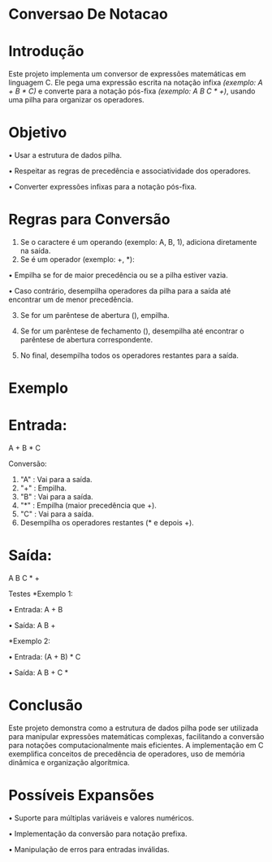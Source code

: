 # Conversao De Notacao

# Introdução
Este projeto implementa um conversor de expressões matemáticas em linguagem C. Ele pega uma expressão escrita na notação infixa *(exemplo: A + B * C)* e converte para a notação pós-fixa *(exemplo: A B C * +)*, usando uma pilha para organizar os operadores.

# Objetivo
• Usar a estrutura de dados pilha.

• Respeitar as regras de precedência e associatividade dos operadores.

• Converter expressões infixas para a notação pós-fixa.

# Regras para Conversão
1. Se o caractere é um operando (exemplo: A, B, 1), adiciona diretamente na saída.
2. Se é um operador (exemplo: +, *):

• Empilha se for de maior precedência ou se a pilha estiver vazia.

• Caso contrário, desempilha operadores da pilha para a saída até encontrar um de menor precedência.

3. Se for um parêntese de abertura (), empilha.

4. Se for um parêntese de fechamento (), desempilha até encontrar o parêntese de abertura correspondente.
   
5. No final, desempilha todos os operadores restantes para a saída.

# Exemplo

# Entrada:

 A + B * C

Conversão:
1.  "A" : Vai para a saída.
2.  "+" : Empilha.
3.  "B" : Vai para a saída.
4.  "*" : Empilha (maior precedência que +).
5.  "C" : Vai para a saída.
6.  Desempilha os operadores restantes (* e depois +).

# Saída:

 A B C * +

Testes
*Exemplo 1:

• Entrada: A + B

• Saída: A B +

*Exemplo 2:

• Entrada: (A + B) * C

• Saída: A B + C *

# Conclusão
Este projeto demonstra como a estrutura de dados pilha pode ser utilizada para manipular expressões matemáticas complexas, facilitando a conversão para notações computacionalmente mais eficientes. A implementação em C exemplifica conceitos de precedência de operadores, uso de memória dinâmica e organização algorítmica.

# Possíveis Expansões

• Suporte para múltiplas variáveis e valores numéricos.

• Implementação da conversão para notação prefixa.

• Manipulação de erros para entradas inválidas.
